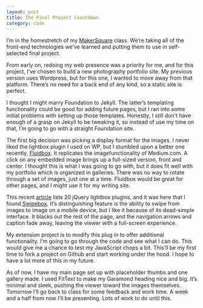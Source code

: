 ```yaml
---
layout: post
title: The Final Project Countdown
category: code
---
```

I’m in the homestretch of my [MakerSquare](http://www.makersquare.com) class. We’re taking all of the front-end technologies we’ve learned and  putting them to use in self-selected final project.

From early on, redoing my web presence was a priority for me, and for this project, I’ve chosen to build a new photography portfolio site. My previous version uses Wordpress, but for this one, I wanted to move away from that platform. There’s no need for a back end of any kind, so a static site is perfect. 

I thought I might marry Foundation to Jekyll. The latter’s templating functionality could be good for adding future pages, but I ran into some initial problems with setting up those templates. Honestly, I still don’t have enough of a grasp on Jekyll to be tweaking it, so instead of use my time on that, I’m going to go with a straight Foundation site. 

The first big decision was picking a display format for the images. I never liked the lightbox plugin I used on WP, but I stumbled upon a better one recently, [Fluidbox](http://terrymun.github.io/Fluidbox/). It replicates the imagefunctionality of Medium.com. A click on any embedded image brings up a full-sized version, front and center. I thought this is what I was going to go with, but it does fit well with my portfolio which is organized in galleries. There was no way to rotate through a set of images, just one at a time. Fluidbox would be great for other pages, and I might use it for my writing site.

This recent [article](http://codegeekz.com/jquery-lightbox-plugins-beautifying-websites/) lists 20 jQuery lightbox plugins, and it was here that I found [Swipebox](http://brutaldesign.github.io/swipebox/). It’s distinguishing feature is the ability to swipe from images to image on a mobile device, but I like it because of its dead-simple interface. It blacks out the rest of the page, and the navigation arrows and caption fade away, leaving the viewer with a full-screen experience.

My extension project is to modify this plug in to offer additional functionality. I’m going to go through the code and see what I can do. This would give me a chance to test my JavaScript chops a bit. This’ll be my first time to fork a project on Github and start working under the hood. I hope to have a lot more of this in my future. 

As of now, I have my main page set up with placeholder thumbs and one gallery made. I used FitText to make my Garamond heading nice and big. It’s minimal and sleek, pushing the viewer toward the images themselves. Tomorrow I’ll go back to class for some feedback and work time. A week and a half from now I’ll be presenting. Lots of work to do until this. 